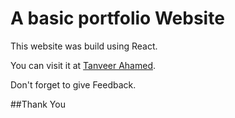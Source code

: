 # A basic portfolio Website

This website was build using React.

You can visit it at [Tanveer Ahamed](https://tanveerahamed.in).

Don't forget to give Feedback.

##Thank You
